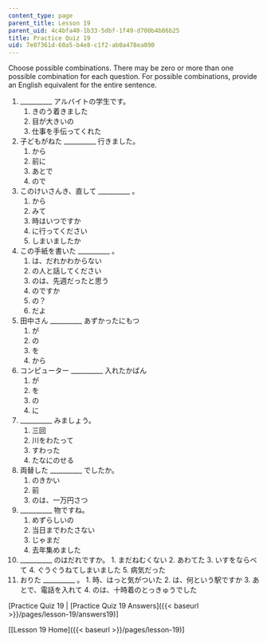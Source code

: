 ```yaml
---
content_type: page
parent_title: Lesson 19
parent_uid: 4c4bfa40-1b33-5dbf-1f49-d700b4b86b25
title: Practice Quiz 19
uid: 7e07361d-60a5-b4e8-c1f2-ab0a478ea090
---
```


Choose possible combinations. There may be zero or more than one possible combination for each question. For possible combinations, provide an English equivalent for the entire sentence.

1.  \_\_\_\_\_\_\_\_\_\_ アルバイトの学生です。
    1.  きのう着きました
    2.  目が大きいの
    3.  仕事を手伝ってくれた
2.  子どもがねた \_\_\_\_\_\_\_\_\_\_ 行きました。
    1.  から
    2.  前に
    3.  あとで
    4.  ので
3.  このけいさんき、直して \_\_\_\_\_\_\_\_\_\_ 。
    1.  から
    2.  みて
    3.  時はいつですか
    4.  に行ってください
    5.  しまいましたか
4.  この手紙を書いた \_\_\_\_\_\_\_\_\_\_ 。
    1.  は、だれかわからない
    2.  の人と話してください
    3.  のは、先週だったと思う
    4.  のですか
    5.  の？
    6.  だよ
5.  田中さん \_\_\_\_\_\_\_\_\_\_ あずかったにもつ
    1.  が
    2.  の
    3.  を
    4.  から
6.  コンピューター \_\_\_\_\_\_\_\_\_\_ 入れたかばん
    1.  が
    2.  を
    3.  の
    4.  に
7.  \_\_\_\_\_\_\_\_\_\_ みましょう。
    1.  三回
    2.  川をわたって
    3.  すわった
    4.  たなにのせる
8.  両替した \_\_\_\_\_\_\_\_\_\_ でしたか。
    1.  のきかい
    2.  前
    3.  のは、一万円さつ
9.  \_\_\_\_\_\_\_\_\_\_ 物ですね。
    1.  めずらしいの
    2.  当日までわたさない
    3.  じゃまだ
    4.  去年集めました
10.  \_\_\_\_\_\_\_\_\_\_ のはだれですか。
    1.  まだねむくない
    2.  あわてた
    3.  いすをならべて
    4.  ぐうぐうねてしまいました
    5.  病気だった
11.  おりた \_\_\_\_\_\_\_\_\_\_ 。
    1.  時、はっと気がついた
    2.  は、何という駅ですか
    3.  あとで、電話を入れて
    4.  のは、十時着のとっきゅうでした

\[Practice Quiz 19 | [Practice Quiz 19 Answers]({{< baseurl >}}/pages/lesson-19/answers19)\]

\[[Lesson 19 Home]({{< baseurl >}}/pages/lesson-19)\]